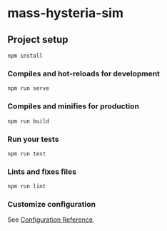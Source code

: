 # mass-hysteria-sim

## Project setup

```npm install```

### Compiles and hot-reloads for development

```npm run serve```

### Compiles and minifies for production

```npm run build```

### Run your tests

```npm run test```

### Lints and fixes files

```npm run lint```

### Customize configuration

See [Configuration Reference](https://cli.vuejs.org/config/).
